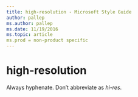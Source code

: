 ```yaml
---
title: high-resolution - Microsoft Style Guide
author: pallep
ms.author: pallep
ms.date: 11/19/2016
ms.topic: article
ms.prod = non-product specific
---
```


# high-resolution

Always hyphenate. Don’t abbreviate as *hi-res*. 
